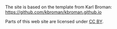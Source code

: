 The site is based on the template from Karl Broman:
https://github.com/kbroman/kbroman.github.io

Parts of this web site are licensed under
[CC BY](https://creativecommons.org/licenses/by/3.0/).
